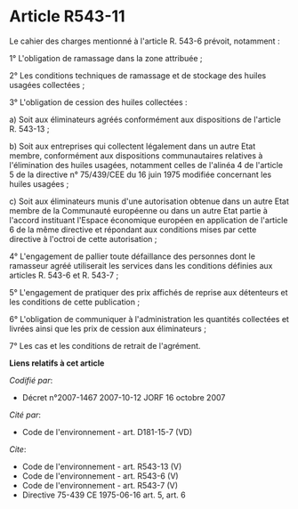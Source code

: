 # Article R543-11

Le cahier des charges mentionné à l'article R. 543-6 prévoit, notamment :

1° L'obligation de ramassage dans la zone attribuée ;

2° Les conditions techniques de ramassage et de stockage des huiles usagées collectées ;

3° L'obligation de cession des huiles collectées :

a) Soit aux éliminateurs agréés conformément aux dispositions de l'article R. 543-13 ;

b) Soit aux entreprises qui collectent légalement dans un autre Etat membre, conformément aux dispositions communautaires
relatives à l'élimination des huiles usagées, notamment celles de l'alinéa 4 de l'article 5 de la directive n° 75/439/CEE du
16 juin 1975 modifiée concernant les huiles usagées ;

c) Soit aux éliminateurs munis d'une autorisation obtenue dans un autre Etat membre de la Communauté européenne ou dans un
autre Etat partie à l'accord instituant l'Espace économique européen en application de l'article 6 de la même directive et
répondant aux conditions mises par cette directive à l'octroi de cette autorisation ;

4° L'engagement de pallier toute défaillance des personnes dont le ramasseur agréé utiliserait les services dans les
conditions définies aux articles R. 543-6 et R. 543-7 ;

5° L'engagement de pratiquer des prix affichés de reprise aux détenteurs et les conditions de cette publication ;

6° L'obligation de communiquer à l'administration les quantités collectées et livrées ainsi que les prix de cession aux
éliminateurs ;

7° Les cas et les conditions de retrait de l'agrément.

**Liens relatifs à cet article**

_Codifié par_:

  - Décret n°2007-1467 2007-10-12 JORF 16 octobre 2007

_Cité par_:

  - Code de l'environnement - art. D181-15-7 (VD)

_Cite_:

  - Code de l'environnement - art. R543-13 (V)
  - Code de l'environnement - art. R543-6 (V)
  - Code de l'environnement - art. R543-7 (V)
  - Directive 75-439 CE 1975-06-16 art. 5, art. 6
